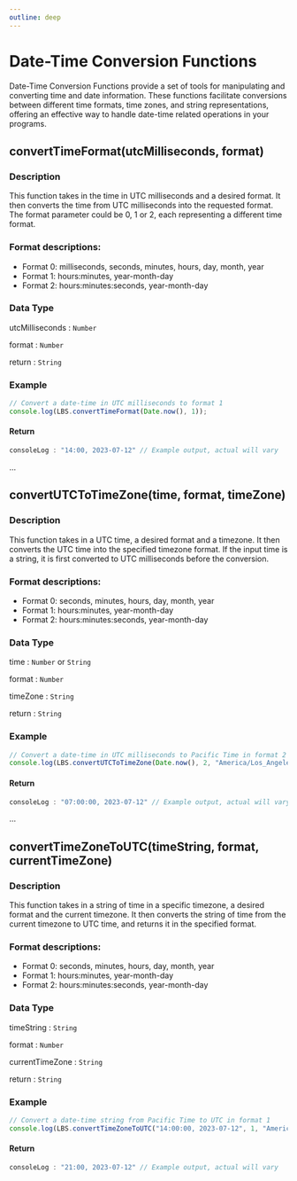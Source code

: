 ```yaml
---
outline: deep
---
```


# Date-Time Conversion Functions

Date-Time Conversion Functions provide a set of tools for manipulating and converting time and date information. These functions facilitate conversions between different time formats, time zones, and string representations, offering an effective way to handle date-time related operations in your programs.

## convertTimeFormat(utcMilliseconds, format)

### Description

This function takes in the time in UTC milliseconds and a desired format. It then converts the time from UTC milliseconds into the requested format. The format parameter could be 0, 1 or 2, each representing a different time format.

### Format descriptions:
- Format 0: milliseconds, seconds, minutes, hours, day, month, year
- Format 1: hours:minutes, year-month-day
- Format 2: hours:minutes:seconds, year-month-day

### Data Type

utcMilliseconds : `Number`

format : `Number`

return : `String`

### Example

```js
// Convert a date-time in UTC milliseconds to format 1
console.log(LBS.convertTimeFormat(Date.now(), 1));
```

#### Return 

```js
consoleLog : "14:00, 2023-07-12" // Example output, actual will vary
```

...

## convertUTCToTimeZone(time, format, timeZone)

### Description

This function takes in a UTC time, a desired format and a timezone. It then converts the UTC time into the specified timezone format. If the input time is a string, it is first converted to UTC milliseconds before the conversion.

### Format descriptions:
- Format 0: seconds, minutes, hours, day, month, year
- Format 1: hours:minutes, year-month-day
- Format 2: hours:minutes:seconds, year-month-day

### Data Type

time : `Number` or `String`

format : `Number`

timeZone : `String`

return : `String`

### Example

```js
// Convert a date-time in UTC milliseconds to Pacific Time in format 2
console.log(LBS.convertUTCToTimeZone(Date.now(), 2, "America/Los_Angeles"));
```

#### Return 

```js
consoleLog : "07:00:00, 2023-07-12" // Example output, actual will vary
```

...

## convertTimeZoneToUTC(timeString, format, currentTimeZone)

### Description

This function takes in a string of time in a specific timezone, a desired format and the current timezone. It then converts the string of time from the current timezone to UTC time, and returns it in the specified format.

### Format descriptions:
- Format 0: seconds, minutes, hours, day, month, year
- Format 1: hours:minutes, year-month-day
- Format 2: hours:minutes:seconds, year-month-day

### Data Type

timeString : `String`

format : `Number`

currentTimeZone : `String`

return : `String`

### Example

```js
// Convert a date-time string from Pacific Time to UTC in format 1
console.log(LBS.convertTimeZoneToUTC("14:00:00, 2023-07-12", 1, "America/Los_Angeles"));
```

#### Return 

```js
consoleLog : "21:00, 2023-07-12" // Example output, actual will vary
```

